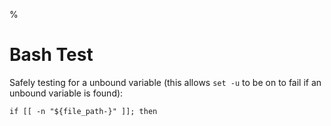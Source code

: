 %

# Bash Test

Safely testing for a unbound variable (this allows `set -u` to be on to fail if an unbound variable is found):

    if [[ -n "${file_path-}" ]]; then
